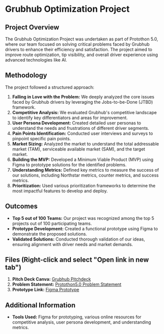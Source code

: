 # Grubhub Optimization Project

## Project Overview
The Grubhub Optimization Project was undertaken as part of Protothon 5.0, where our team focused on solving critical problems faced by Grubhub drivers to enhance their efficiency and satisfaction. The project aimed to improve route optimization, tip visibility, and overall driver experience using advanced technologies like AI.

## Methodology
The project followed a structured approach:
1. **Falling in Love with the Problem:** We deeply analyzed the core issues faced by Grubhub drivers by leveraging the Jobs-to-be-Done (JTBD) framework.
2. **Competitive Analysis:** We evaluated Grubhub's competitive landscape to identify key differentiators and areas for improvement.
3. **User Persona Development:** Created detailed user personas to understand the needs and frustrations of different driver segments.
4. **Pain Points Identification:** Conducted user interviews and surveys to pinpoint specific pain points.
5. **Market Sizing:** Analyzed the market to understand the total addressable market (TAM), serviceable available market (SAM), and the target market.
6. **Building the MVP:** Developed a Minimum Viable Product (MVP) using Figma to prototype solutions for the identified problems.
7. **Understanding Metrics:** Defined key metrics to measure the success of our solutions, including Northstar metrics, counter metrics, and success metrics.
8. **Prioritization:** Used various prioritization frameworks to determine the most impactful features to develop and deploy.

## Outcomes
- **Top 5 out of 100 Teams:** Our project was recognized among the top 5 projects out of 100 participating teams.
- **Prototype Development:** Created a functional prototype using Figma to demonstrate the proposed solutions.
- **Validated Solutions:** Conducted thorough validation of our ideas, ensuring alignment with driver needs and market demands.

## Files (Right-click and select "Open link in new tab")
1. **Pitch Deck Canva:** [Grubhub Pitchdeck](https://www.canva.com/design/DAGARjMwcNA/aKfJp7fF9V0boq31cTsT_g/view?utm_content=DAGARjMwcNA&utm_campaign=designshare&utm_medium=link&utm_source=editor)
2. **Problem Statement:** [Protothon5.0 Problem Statement](https://github.com/rakshith7/Portfolio/blob/main/GrubhubOptimization/Protothon5.0%20Problem%20Statement.pdf)
3. **Prototype Link:** [Figma Prototype](https://www.figma.com/proto/G3dLfcHEZkaLt9OTmPACjl/Grubhub_Prot?page-id=0%3A1&type=design&node-id=22-7&viewport=1921%2C918%2C0.17&t=wpjU75sr62jsvoOn-1&scaling=scale-down) 


## Additional Information
- **Tools Used:** Figma for prototyping, various online resources for competitive analysis, user persona development, and understanding metrics.
